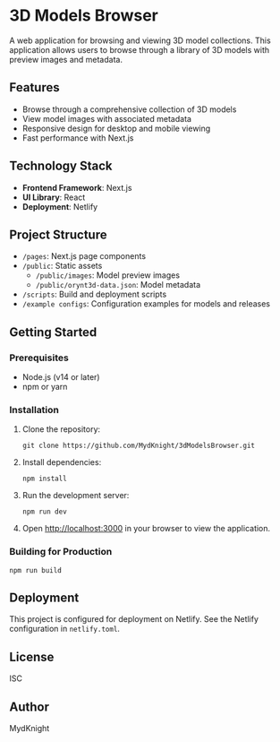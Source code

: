 # 3D Models Browser

A web application for browsing and viewing 3D model collections. This application allows users to browse through a library of 3D models with preview images and metadata.

## Features

- Browse through a comprehensive collection of 3D models
- View model images with associated metadata
- Responsive design for desktop and mobile viewing
- Fast performance with Next.js

## Technology Stack

- **Frontend Framework**: Next.js
- **UI Library**: React
- **Deployment**: Netlify

## Project Structure

- `/pages`: Next.js page components
- `/public`: Static assets
  - `/public/images`: Model preview images
  - `/public/orynt3d-data.json`: Model metadata
- `/scripts`: Build and deployment scripts
- `/example configs`: Configuration examples for models and releases

## Getting Started

### Prerequisites

- Node.js (v14 or later)
- npm or yarn

### Installation

1. Clone the repository:
   ```
   git clone https://github.com/MydKnight/3dModelsBrowser.git
   ```

2. Install dependencies:
   ```
   npm install
   ```

3. Run the development server:
   ```
   npm run dev
   ```

4. Open [http://localhost:3000](http://localhost:3000) in your browser to view the application.

### Building for Production

```
npm run build
```

## Deployment

This project is configured for deployment on Netlify. See the Netlify configuration in `netlify.toml`.

## License

ISC

## Author

MydKnight